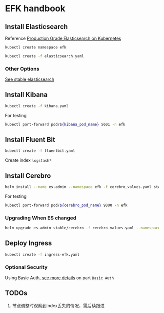 # EFK handbook

## Install Elasticsearch

Reference [Production Grade Elasticsearch on Kubernetes](https://imti.co/kubernetes-production-elasticsearch/)

```bash
kubectl create namespace efk

kubectl create -f elasticsearch.yaml
```

### Other Options

[See stable elasticsearch](https://github.com/helm/charts/tree/master/stable/elasticsearch)

## Install Kibana

```bash
kubectl create -f kibana.yaml
```

For testing

```bash
kubectl port-forward pod/${kibana_pod_name} 5601 -n efk
```

## Install Fluent Bit

```bash
kubectl create -f fluentbit.yaml
```

Create index `logstash*`

## Install Cerebro

```bash
helm install --name es-admin --namespace efk -f cerebro_values.yaml stable/cerebro
```

For testing

```bash
kubectl port-forward pod/${cerebro_pod_name} 9000 -n efk
```

### Upgrading When ES changed

```bash
helm upgrade es-admin stable/cerebro -f cerebro_values.yaml --namespace efk
```

## Deploy Ingress

```bash
kubectl create -f ingress-efk.yaml
```

### Optional Security

Using Basic Auth, [see more details](https://imti.co/kibana-kubernetes/) on part `Basic Auth`

## TODOs

1. 节点调整时观察到index丢失的情况，需后续跟进